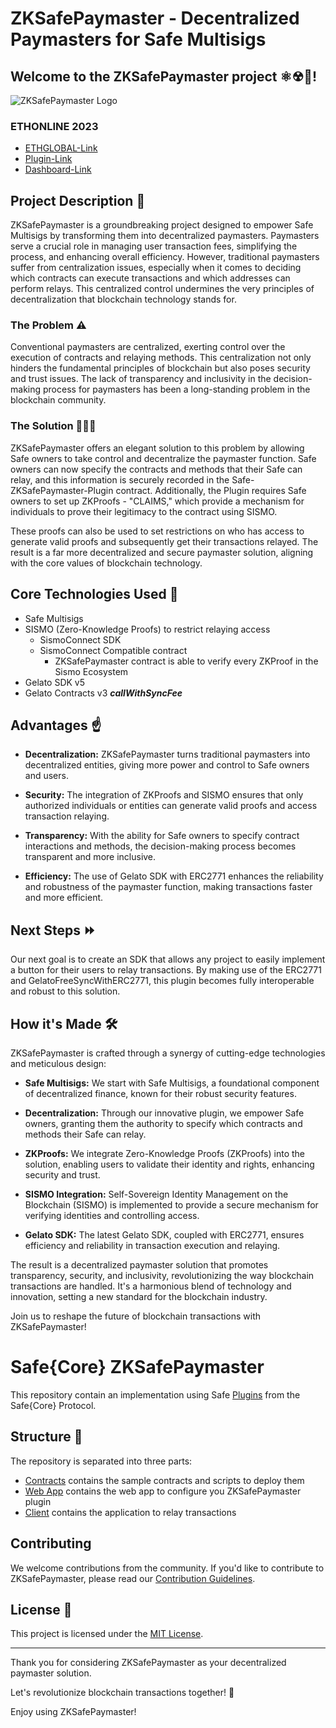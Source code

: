 # ZKSafePaymaster - Decentralized Paymasters for Safe Multisigs

## Welcome to the ZKSafePaymaster project ⚛☢🦾! 

![ZKSafePaymaster Logo](https://bafkreid2f4wwurhufewz4uigur5clrwgkdpnjuaymtoe4x5ksbmyp7axju.ipfs.nftstorage.link/)

### ETHONLINE 2023

- [ETHGLOBAL-Link](https://ethglobal.com/showcase/zkemail-safe-z8dps)
- [Plugin-Link](https://nijoe1.github.io/Safe.Paymaster/)
- [Dashboard-Link](https://safe-paymaster.vercel.app/)

## Project Description 🌌

ZKSafePaymaster is a groundbreaking project designed to empower Safe Multisigs by transforming them into decentralized paymasters. Paymasters serve a crucial role in managing user transaction fees, simplifying the process, and enhancing overall efficiency. However, traditional paymasters suffer from centralization issues, especially when it comes to deciding which contracts can execute transactions and which addresses can perform relays. This centralized control undermines the very principles of decentralization that blockchain technology stands for.

### The Problem ⚠️

Conventional paymasters are centralized, exerting control over the execution of contracts and relaying methods. This centralization not only hinders the fundamental principles of blockchain but also poses security and trust issues. The lack of transparency and inclusivity in the decision-making process for paymasters has been a long-standing problem in the blockchain community.

### The Solution 👨🏽‍💻

ZKSafePaymaster offers an elegant solution to this problem by allowing Safe owners to take control and decentralize the paymaster function. Safe owners can now specify the contracts and methods that their Safe can relay, and this information is securely recorded in the Safe-ZKSafePaymaster-Plugin contract. Additionally, the Plugin requires Safe owners to set up ZKProofs - "CLAIMS," which provide a mechanism for individuals to prove their legitimacy to the contract using SISMO.

These proofs can also be used to set restrictions on who has access to generate valid proofs and subsequently get their transactions relayed. The result is a far more decentralized and secure paymaster solution, aligning with the core values of blockchain technology.

## Core Technologies Used 👑

- Safe Multisigs
- SISMO (Zero-Knowledge Proofs) to restrict relaying access
    - SismoConnect SDK
    - SismoConnect Compatible contract
        - ZKSafePaymaster contract is able to verify every ZKProof in the Sismo Ecosystem
- Gelato SDK v5 
- Gelato Contracts v3 ***callWithSyncFee***

## Advantages ☝

- **Decentralization:** ZKSafePaymaster turns traditional paymasters into decentralized entities, giving more power and control to Safe owners and users.

- **Security:** The integration of ZKProofs and SISMO ensures that only authorized individuals or entities can generate valid proofs and access transaction relaying.

- **Transparency:** With the ability for Safe owners to specify contract interactions and methods, the decision-making process becomes transparent and more inclusive.

- **Efficiency:** The use of Gelato SDK with ERC2771 enhances the reliability and robustness of the paymaster function, making transactions faster and more efficient.

## Next Steps ⏩

Our next goal is to create an SDK that allows any project to easily implement a button for their users to relay transactions. By making use of the ERC2771 and GelatoFreeSyncWithERC2771, this plugin becomes fully interoperable and robust to this solution.

## How it's Made 🛠️

ZKSafePaymaster is crafted through a synergy of cutting-edge technologies and meticulous design:

- **Safe Multisigs:** We start with Safe Multisigs, a foundational component of decentralized finance, known for their robust security features.

- **Decentralization:** Through our innovative plugin, we empower Safe owners, granting them the authority to specify which contracts and methods their Safe can relay.

- **ZKProofs:** We integrate Zero-Knowledge Proofs (ZKProofs) into the solution, enabling users to validate their identity and rights, enhancing security and trust.

- **SISMO Integration:** Self-Sovereign Identity Management on the Blockchain (SISMO) is implemented to provide a secure mechanism for verifying identities and controlling access.

- **Gelato SDK:** The latest Gelato SDK, coupled with ERC2771, ensures efficiency and reliability in transaction execution and relaying.

The result is a decentralized paymaster solution that promotes transparency, security, and inclusivity, revolutionizing the way blockchain transactions are handled. It's a harmonious blend of technology and innovation, setting a new standard for the blockchain industry.

Join us to reshape the future of blockchain transactions with ZKSafePaymaster!

# Safe{Core} ZKSafePaymaster

This repository contain an implementation using Safe [Plugins](https://github.com/5afe/safe-core-protocol-specs/tree/main/integrations#plugins) from the Safe{Core} Protocol. 

## Structure 🧬

The repository is separated into three parts:

- [Contracts](./contracts/) contains the sample contracts and scripts to deploy them
- [Web App](./web/) contains the web app to configure you ZKSafePaymaster plugin
- [Client](./client/) contains the application to relay transactions


## Contributing

We welcome contributions from the community. If you'd like to contribute to ZKSafePaymaster, please read our [Contribution Guidelines](./CONTRIBUTING.md).

## License 🧾

This project is licensed under the [MIT License](./LICENSE).

---

Thank you for considering ZKSafePaymaster as your decentralized paymaster solution.

Let's revolutionize blockchain transactions together! 🚀


Enjoy using ZKSafePaymaster!


